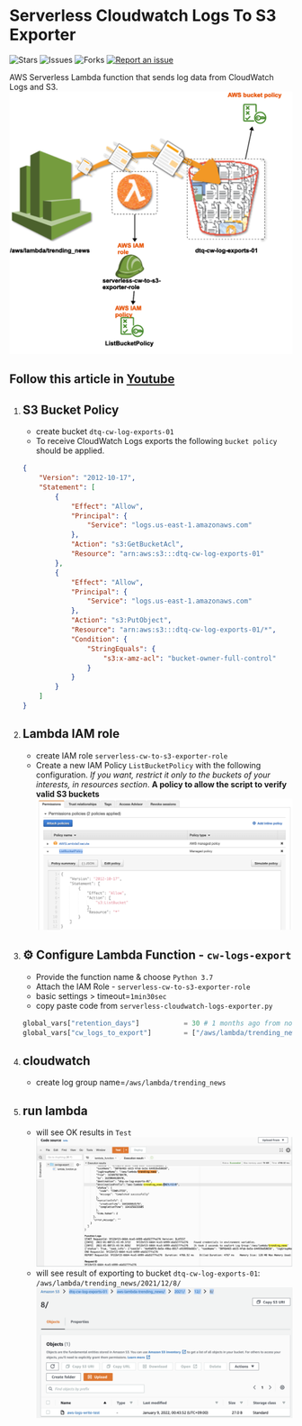 # Serverless Cloudwatch Logs To S3 Exporter

![Stars](https://img.shields.io/github/stars/tquangdo/aws-lambda-export-cwatch-to-s3?color=f05340)
![Issues](https://img.shields.io/github/issues/tquangdo/aws-lambda-export-cwatch-to-s3?color=f05340)
![Forks](https://img.shields.io/github/forks/tquangdo/aws-lambda-export-cwatch-to-s3?color=f05340)
[![Report an issue](https://img.shields.io/badge/Support-Issues-green)](https://github.com/tquangdo/aws-lambda-export-cwatch-to-s3/issues/new)

AWS Serverless Lambda function that sends log data from CloudWatch Logs and S3.
![overview](images/overview.png)

## Follow this article in [Youtube](https://www.youtube.com/watch?v=JS0bDErJ9Rw&list=PLxzKY3wu0_FKok5gI1v4g4S-g-PLaW9YD&index=31&t=0s)

1. ## S3 Bucket Policy
    - create bucket `dtq-cw-log-exports-01`
    - To receive CloudWatch Logs exports the following `bucket policy` should be applied.

    ```json
    {
        "Version": "2012-10-17",
        "Statement": [
            {
                "Effect": "Allow",
                "Principal": {
                    "Service": "logs.us-east-1.amazonaws.com"
                },
                "Action": "s3:GetBucketAcl",
                "Resource": "arn:aws:s3:::dtq-cw-log-exports-01"
            },
            {
                "Effect": "Allow",
                "Principal": {
                    "Service": "logs.us-east-1.amazonaws.com"
                },
                "Action": "s3:PutObject",
                "Resource": "arn:aws:s3:::dtq-cw-log-exports-01/*",
                "Condition": {
                    "StringEquals": {
                        "s3:x-amz-acl": "bucket-owner-full-control"
                    }
                }
            }
        ]
    }
    ```

1. ## Lambda IAM role
    - create IAM role `serverless-cw-to-s3-exporter-role`
    - Create a new IAM Policy `ListBucketPolicy` with the following  configuration. _If you want, restrict it only to the buckets of your interests, in resources section_.
    **A policy to allow the script to verify valid S3 buckets**
    ![policy](images/policy.png)

1. ## ⚙️ Configure Lambda Function - `cw-logs-export`
    - Provide the function name & choose `Python 3.7`
    - Attach the IAM Role - `serverless-cw-to-s3-exporter-role`
    - basic settings > timeout=`1min30sec`
    - copy paste code from `serverless-cloudwatch-logs-exporter.py`

    ```py
    global_vars["retention_days"]           = 30 # 1 months ago from now
    global_vars["cw_logs_to_export"]        = ["/aws/lambda/trending_news"]
    ```

1. ## cloudwatch
    - create log group name=`/aws/lambda/trending_news`

1. ## run lambda
    - will see OK results in `Test`
    ![lambda](images/lambda.png)
    - will see result of exporting to bucket `dtq-cw-log-exports-01`: `/aws/lambda/trending_news/2021/12/8/`
    ![s3](images/s3.png)
